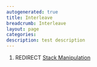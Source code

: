 ```yaml
---
autogenerated: true
title: Interleave
breadcrumb: Interleave
layout: page
categories: 
description: test description
---
```


1.  REDIRECT [Stack Manipulation](Stack_Manipulation)
